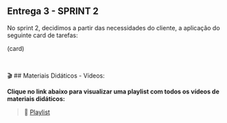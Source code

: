 ## Entrega 3 - SPRINT 2

No sprint 2, decidimos a partir das necessidades do cliente, a aplicação do seguinte card de tarefas:

(card)

<br>

🎬 ## Materiais Didáticos - Vídeos:

**Clique no link abaixo para visualizar uma playlist com todos os vídeos de materiais didáticos:**  

> :movie_camera:  [Playlist](https://www.youtube.com/watch?v=9DbPImwFvUk&list=PL94iJfytd-50M5jZ52R7rGIdA7n2RwQuC&ab_channel=soseduca)
